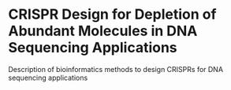 # CRISPR Design for Depletion of Abundant Molecules in DNA Sequencing Applications

Description of bioinformatics methods to design CRISPRs for DNA sequencing applications
